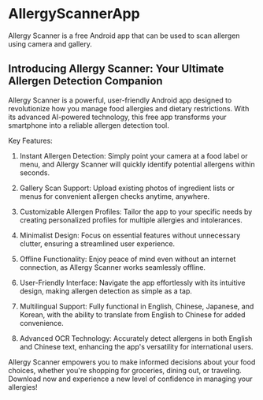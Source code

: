 # AllergyScannerApp
Allergy Scanner is a free Android app that can be used to scan allergen using camera and gallery. 

## Introducing Allergy Scanner: Your Ultimate Allergen Detection Companion

Allergy Scanner is a powerful, user-friendly Android app designed to revolutionize how you manage food allergies and dietary restrictions. With its advanced AI-powered technology, this free app transforms your smartphone into a reliable allergen detection tool.

Key Features:

1. Instant Allergen Detection: Simply point your camera at a food label or menu, and Allergy Scanner will quickly identify potential allergens within seconds.

2. Gallery Scan Support: Upload existing photos of ingredient lists or menus for convenient allergen checks anytime, anywhere.

3. Customizable Allergen Profiles: Tailor the app to your specific needs by creating personalized profiles for multiple allergies and intolerances.

4. Minimalist Design: Focus on essential features without unnecessary clutter, ensuring a streamlined user experience.

5. Offline Functionality: Enjoy peace of mind even without an internet connection, as Allergy Scanner works seamlessly offline.

6. User-Friendly Interface: Navigate the app effortlessly with its intuitive design, making allergen detection as simple as a tap.

7. Multilingual Support: Fully functional in English, Chinese, Japanese, and Korean, with the ability to translate from English to Chinese for added convenience.

8. Advanced OCR Technology: Accurately detect allergens in both English and Chinese text, enhancing the app's versatility for international users.


Allergy Scanner empowers you to make informed decisions about your food choices, whether you're shopping for groceries, dining out, or traveling. Download now and experience a new level of confidence in managing your allergies!
